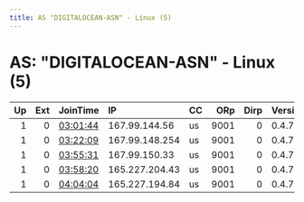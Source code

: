 ```yaml
---
title: AS "DIGITALOCEAN-ASN" - Linux (5)
---
```


# AS: "DIGITALOCEAN-ASN" - Linux (5)

|   Up |   Ext | JoinTime                                                                                              | IP             | CC   |   ORp |   Dirp | Version   | Contact                      | Nickname   |   eFamMembers |
|-----:|------:|:------------------------------------------------------------------------------------------------------|:---------------|:-----|------:|-------:|:----------|:-----------------------------|:-----------|--------------:|
|    1 |     0 | [03:01:44](https://nusenu.github.io/OrNetStats/w/relay/78502F3EF5B5927FAC6577726CBE3937815D90CA.html) | 167.99.144.56  | us   |  9001 |      0 | 0.4.7.13  | &lt;sainitarun2023@gmail.com | tn1        |             1 |
|    1 |     0 | [03:22:09](https://nusenu.github.io/OrNetStats/w/relay/C2FD91C2FF1D1BA811B74E6481E73C056B75F5E2.html) | 167.99.148.254 | us   |  9001 |      0 | 0.4.7.13  | &lt;inter.n0001011@gmail.com | tn2        |             1 |
|    1 |     0 | [03:55:31](https://nusenu.github.io/OrNetStats/w/relay/CD37FBBE7E3866AAC00D90DDD8357FE845E311F3.html) | 167.99.150.33  | us   |  9001 |      0 | 0.4.7.13  | &lt;inter.n0001011@gmail.com | tn3        |             1 |
|    1 |     0 | [03:58:20](https://nusenu.github.io/OrNetStats/w/relay/07F7D353120B9D62FA2894F50E877F06E0A0313C.html) | 165.227.204.43 | us   |  9001 |      0 | 0.4.7.13  | &lt;inter.n0001012@gmail.com | tn4        |             1 |
|    1 |     0 | [04:04:04](https://nusenu.github.io/OrNetStats/w/relay/5D2A48C44003AC3F5CF06DD0ACF52D3D29FC1DC7.html) | 165.227.194.84 | us   |  9001 |      0 | 0.4.7.13  | &lt;inter.n0001013@gmail.com | tn5        |             1 |

